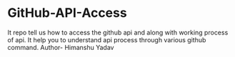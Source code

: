 # GitHub-API-Access
It repo tell us how to access the github api and along with working process of api. It help you to understand api process through various github command.
Author- Himanshu Yadav
